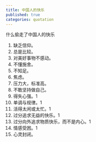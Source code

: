 ```yaml
---
title: 中国人的快乐
published: true
categories: quotation
---
```


什么偷走了中国人的快乐
1. 缺乏信仰。
2. 总是比较。
3. 对美好事物不感动。
4. 不懂施舍。
5. 不知足。
6. 焦虑。
7. 压力大，标准高。
8. 不敢坚持做自己。
9. 得失心强。1
0. 单调与规律。1
1. 活得太闲或太忙。1
2. 过分追求无益的快乐。1
3. 过分向外追求物质快乐，而不是内心。1
4. 情感受困。1
5. 心灵封闭。